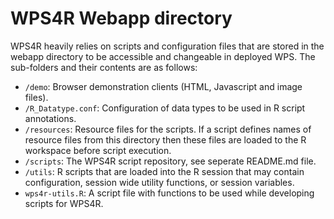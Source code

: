 # WPS4R Webapp directory

WPS4R heavily relies on scripts and configuration files that are stored in the webapp directory to be accessible and changeable in deployed WPS.
The sub-folders and their contents are as follows:

* ``/demo``: Browser demonstration clients (HTML, Javascript and image files).
* ``/R_Datatype.conf``: Configuration of data types to be used in R script annotations.
* ``/resources``: Resource files for the scripts. If a script defines names of resource files from this directory then these files are loaded to the R workspace before script execution.
* ``/scripts``: The WPS4R script repository, see seperate README.md file.
* ``/utils``: R scripts that are loaded into the R session that may contain configuration, session wide utility functions, or session variables.
* ``wps4r-utils.R``: A script file with functions to be used while developing scripts for WPS4R.